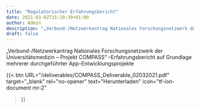 ```yaml
---
title: "Regulatorischer Erfahrungsbericht"
date: 2021-03-02T15:19:39+01:00
author: Admin
description: "„Verbund-/Netzwerkantrag Nationales Forschungsnetzwerk der Universitätsmedizin – Projekt COMPASS“ –Erfahrungsbericht auf Grundlage mehrerer durchgeführter App-Entwicklungsprojekte"
draft: false
---
```


„Verbund-/Netzwerkantrag Nationales Forschungsnetzwerk der Universitätsmedizin – Projekt COMPASS“ –Erfahrungsbericht auf Grundlage mehrerer durchgeführter App-Entwicklungsprojekte

{{< btn
        URL="/deliverables/COMPASS_Deliverable_02032021.pdf"
        target="_blank"
        rel="no-opener"
        text="Herunterladen"
        icon="tf-ion-document mr-2"
>}}
